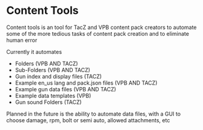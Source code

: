 
# Content Tools

Content tools is an tool for TacZ and VPB content pack creators to automate some of the more tedious tasks of content pack creation and to eliminate human error

Currently it automates

- Folders (VPB AND TACZ)
- Sub-Folders (VPB AND TACZ)
- Gun index and display files (TACZ)
- Example en_us lang and pack.json files (VPB AND TACZ)
- Example gun data files (VPB AND TACZ)
- Example data templates (VPB)
- Gun sound Folders (TACZ)


Planned in the future is the ability to automate data files, with a GUI to choose damage, rpm, bolt or semi auto, allowed attachments, etc
